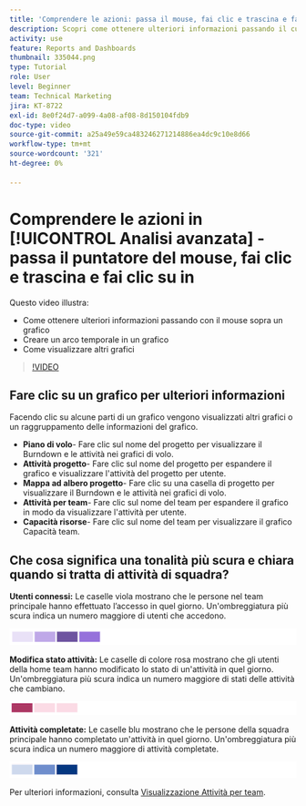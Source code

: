 ```yaml
---
title: 'Comprendere le azioni: passa il mouse, fai clic e trascina e fai clic su in'
description: Scopri come ottenere ulteriori informazioni passando il cursore sopra un grafico, creare un arco temporale su un grafico e visualizzare altri grafici, il tutto in [!UICONTROL Analisi avanzata].
activity: use
feature: Reports and Dashboards
thumbnail: 335044.png
type: Tutorial
role: User
level: Beginner
team: Technical Marketing
jira: KT-8722
exl-id: 8e0f24d7-a099-4a08-af08-8d150104fdb9
doc-type: video
source-git-commit: a25a49e59ca483246271214886ea4dc9c10e8d66
workflow-type: tm+mt
source-wordcount: '321'
ht-degree: 0%

---
```


# Comprendere le azioni in [!UICONTROL Analisi avanzata] - passa il puntatore del mouse, fai clic e trascina e fai clic su in

Questo video illustra:

* Come ottenere ulteriori informazioni passando con il mouse sopra un grafico
* Creare un arco temporale in un grafico
* Come visualizzare altri grafici

>[!VIDEO](https://video.tv.adobe.com/v/335044/?quality=12&learn=on)

## Fare clic su un grafico per ulteriori informazioni

Facendo clic su alcune parti di un grafico vengono visualizzati altri grafici o un raggruppamento delle informazioni del grafico.

* **Piano di volo**- Fare clic sul nome del progetto per visualizzare il Burndown e le attività nei grafici di volo.
* **Attività progetto**- Fare clic sul nome del progetto per espandere il grafico e visualizzare l&#39;attività del progetto per utente.
* **Mappa ad albero progetto**- Fare clic su una casella di progetto per visualizzare il Burndown e le attività nei grafici di volo.
* **Attività per team**- Fare clic sul nome del team per espandere il grafico in modo da visualizzare l&#39;attività per utente.
* **Capacità risorse**- Fare clic sul nome del team per visualizzare il grafico Capacità team.

## Che cosa significa una tonalità più scura e chiara quando si tratta di attività di squadra?

**Utenti connessi:** Le caselle viola mostrano che le persone nel team principale hanno effettuato l’accesso in quel giorno. Un&#39;ombreggiatura più scura indica un numero maggiore di utenti che accedono.

![Immagine di caselle ombreggiate viola](assets/purple-shaded-boxes.png)

**Modifica stato attività:** Le caselle di colore rosa mostrano che gli utenti della home team hanno modificato lo stato di un&#39;attività in quel giorno. Un&#39;ombreggiatura più scura indica un numero maggiore di stati delle attività che cambiano.

![Immagine di caselle ombreggiate rosa](assets/pink-shaded-boxes.png)

**Attività completate:** Le caselle blu mostrano che le persone della squadra principale hanno completato un&#39;attività in quel giorno. Un&#39;ombreggiatura più scura indica un numero maggiore di attività completate.

![Immagine delle caselle ombreggiate blu](assets/blue-shaded-boxes.png)

Per ulteriori informazioni, consulta [Visualizzazione Attività per team](https://experienceleague.adobe.com/docs/workfront/using/reporting/enhanced-analytics/activity-by-team-overview.html?lang=en).
